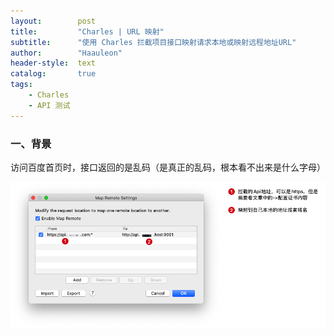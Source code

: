 ```yaml
---
layout:        post
title:         "Charles | URL 映射"
subtitle:      "使用 Charles 拦截项目接口映射请求本地或映射远程地址URL"
author:        "Haauleon"
header-style:  text
catalog:       true
tags:
    - Charles
    - API 测试
---
```


### 一、背景
访问百度首页时，接口返回的是乱码（是真正的乱码，根本看不出来是什么字母）       

![](\img\in-post\post-charles\2022-07-22-charles-url-1.png) 
